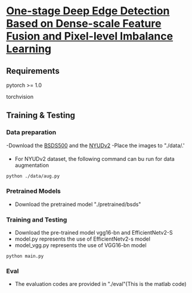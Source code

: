 # [One-stage Deep Edge Detection Based on Dense-scale Feature Fusion and Pixel-level Imbalance Learning](https://ieeexplore.ieee.org/document/9960785)

## Requirements

pytorch >= 1.0

torchvision

## Training & Testing

### Data preparation

-Download the [BSDS500]() and the [NYUDv2](http://vcl.ucsd.edu/hed/nyu/)
-Place the images to "./data/.'

####
- For NYUDv2 dataset, the following command can bu run for data augmentation
```
python ./data/aug.py
```

### Pretrained Models
- Download the pretrained model "./pretrained/bsds"

### Training and Testing
- Download the pre-trained model vgg16-bn and EfficientNetv2-S
- model.py represents the use of EfficientNetv2-s model
- model_vgg.py represents the use of VGG16-bn model
```
python main.py
```

### Eval
- The evaluation codes are provided in "./eval"(This is the matlab code)
